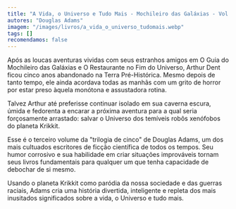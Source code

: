 ```yaml
---
title: "A Vida, o Universo e Tudo Mais - Mochileiro das Galáxias - Vol. 3"
autores: "Douglas Adams"
imagem: "/images/livros/a_vida_o_universo_tudomais.webp"
tags: []
recomendamos: false
---
```


Após as loucas aventuras vividas com seus estranhos amigos em O Guia do Mochileiro das Galáxias e O Restaurante no Fim do Universo, Arthur Dent ficou cinco anos abandonado na Terra Pré-Histórica. Mesmo depois de tanto tempo, ele ainda acordava todas as manhãs com um grito de horror por estar preso àquela monótona e assustadora rotina.

Talvez Arthur até preferisse continuar isolado em sua caverna escura, úmida e fedorenta a encarar a próxima aventura para a qual seria forçosamente arrastado: salvar o Universo dos temíveis robôs xenófobos do planeta Krikkit.

Esse é o terceiro volume da "trilogia de cinco" de Douglas Adams, um dos mais cultuados escritores de ficção científica de todos os tempos. Seu humor corrosivo e sua habilidade em criar situações improváveis tornam seus livros fundamentais para qualquer um que tenha capacidade de debochar de si mesmo.

Usando o planeta Krikkit como paródia da nossa sociedade e das guerras raciais, Adams cria uma história divertida, inteligente e repleta dos mais inusitados significados sobre a vida, o Universo e tudo mais.
